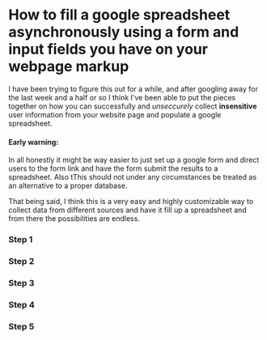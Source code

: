 # How to fill a google spreadsheet asynchronously using a form and input fields you have on your webpage markup

I have been trying to figure this out for a while, and after googling away for the last week and a half or so I think I've been able to put the pieces together on how you can successfully and _unseccurely_ collect **insensitive** user information from your website page and populate a google spreadsheet.
#### Early warning:
In all honestly it might be way easier to just set up a google form and direct users to the form link and have the form submit the results to a spreadsheet. 
Also tThis should not under any circumstances be treated as an alternative to a proper database.

That being said, I think this is a very easy and highly customizable way to collect data from different sources and have it fill up a spreadsheet and from there the possibilities are endless.

### Step 1

### Step  2

### Step 3

### Step 4

### Step 5
